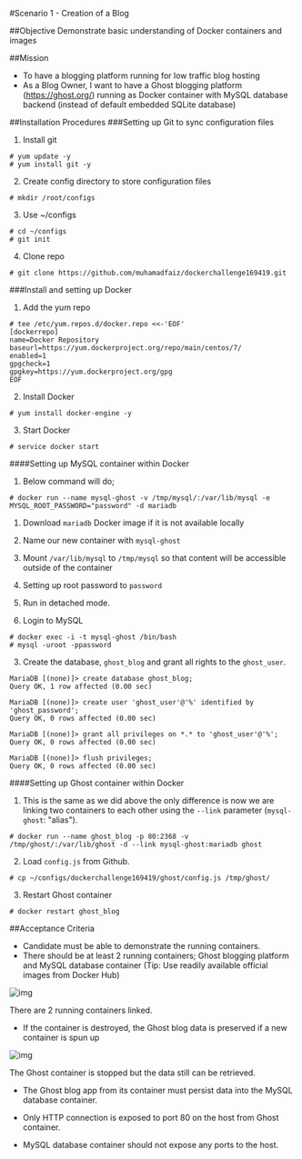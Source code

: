 #Scenario 1 - Creation of a Blog

##Objective
Demonstrate basic understanding of Docker containers and images

##Mission
  * To have a blogging platform running for low traffic blog hosting
  * As a Blog Owner, I want to have a Ghost blogging platform (https://ghost.org/) running as Docker container with MySQL database backend (instead of default embedded SQLite database)

##Installation Procedures
###Setting up Git to sync configuration files

1. Install git
  ```
  # yum update -y
  # yum install git -y
  ```
  
2. Create config directory to store configuration files  
  ```
  # mkdir /root/configs
  ```

3. Use ~/configs
  ```
  # cd ~/configs
  # git init
  ```

4. Clone repo
  ```
  # git clone https://github.com/muhamadfaiz/dockerchallenge169419.git
  ```

###Install and setting up Docker

1. Add the yum repo
  ```
  # tee /etc/yum.repos.d/docker.repo <<-'EOF'
  [dockerrepo]
  name=Docker Repository
  baseurl=https://yum.dockerproject.org/repo/main/centos/7/
  enabled=1
  gpgcheck=1
  gpgkey=https://yum.dockerproject.org/gpg
  EOF
  ```

2. Install Docker
  ```
  # yum install docker-engine -y
  ```

3. Start Docker
  ```
  # service docker start
  ```

####Setting up MySQL container within Docker

1. Below command will do;

  ```
  # docker run --name mysql-ghost -v /tmp/mysql/:/var/lib/mysql -e MYSQL_ROOT_PASSWORD="password" -d mariadb 
  ```
  
  1. Download `mariadb` Docker image if it is not available locally
  2. Name our new container with `mysql-ghost`
  3. Mount `/var/lib/mysql` to `/tmp/mysql` so that content will be accessible outside of the container
  4. Setting up root password to `password`
  5. Run in detached mode.

2. Login to MySQL
  ```
  # docker exec -i -t mysql-ghost /bin/bash
  # mysql -uroot -ppassword
  ```
  
3. Create the database, `ghost_blog` and grant all rights to the `ghost_user`.
  ```
  MariaDB [(none)]> create database ghost_blog;
  Query OK, 1 row affected (0.00 sec)

  MariaDB [(none)]> create user 'ghost_user'@'%' identified by 'ghost_password';
  Query OK, 0 rows affected (0.00 sec)

  MariaDB [(none)]> grant all privileges on *.* to 'ghost_user'@'%';
  Query OK, 0 rows affected (0.00 sec)

  MariaDB [(none)]> flush privileges;
  Query OK, 0 rows affected (0.00 sec)
  ```
  
####Setting up Ghost container within Docker

1. This is the same as we did above the only difference is now we are linking two containers to each other using the
`--link` parameter (`mysql-ghost`: "alias"). 
  ```
  # docker run --name ghost_blog -p 80:2368 -v /tmp/ghost/:/var/lib/ghost -d --link mysql-ghost:mariadb ghost
  ```

2. Load `config.js` from Github.
  ```
  # cp ~/configs/dockerchallenge169419/ghost/config.js /tmp/ghost/
  ```

3. Restart Ghost container
  ```
  # docker restart ghost_blog
  ```

##Acceptance Criteria

*	Candidate must be able to demonstrate the running containers.
*	There should be at least 2 running containers; Ghost blogging platform and MySQL database container (Tip: Use readily available official images from Docker Hub)

![img](http://i.imgur.com/wEGL6MV.png)

There are 2 running containers linked.

*	If the container is destroyed, the Ghost blog data is preserved if a new container is spun up

![img](http://i.imgur.com/ceVfyBy.png)

The Ghost container is stopped but the data still can be retrieved.

*	The Ghost blog app from its container must persist data into the MySQL database container.


*	Only HTTP connection is exposed to port 80 on the host from Ghost container.
*	MySQL database container should not expose any ports to the host.

